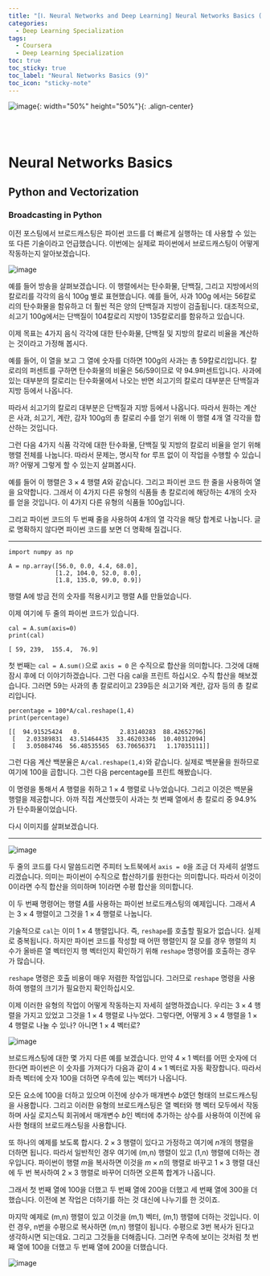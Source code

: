 ```yaml
---
title: "[Ⅰ. Neural Networks and Deep Learning] Neural Networks Basics (9)"
categories:
  - Deep Learning Specialization
tags:
  - Coursera
  - Deep Learning Specialization
toc: true
toc_sticky: true
toc_label: "Neural Networks Basics (9)"
toc_icon: "sticky-note"
---
```


![image](https://user-images.githubusercontent.com/55765292/172768350-41a6b2f0-9468-4b13-bc94-4a38f89ce5e6.png){: width="50%" height="50%"}{: .align-center}

<br><br>

# Neural Networks Basics

## Python and Vectorization

### Broadcasting in Python
이전 포스팅에서 브로드캐스팅은 파이썬 코드를 더 빠르게 실행하는 데 사용할 수 있는 또 다른 기술이라고 언급했습니다. 이번에는 실제로 파이썬에서 브로드캐스팅이 어떻게 작동하는지 알아보겠습니다.

![image](https://user-images.githubusercontent.com/55765292/174517092-6ac3154c-1822-49eb-bc5d-20df0032c635.png)

예를 들어 방송을 살펴보겠습니다. 이 행렬에서는 탄수화물, 단백질, 그리고 지방에서의 칼로리를 각각의 음식 100g 별로 표현했습니다. 예를 들어, 사과 100g 에서는 56칼로리의 탄수화물을 함유하고 더 훨씬 적은 양의 단백질과 지방이 검출됩니다. 대조적으로, 쇠고기 100g에서는 단백질이 104칼로리 지방이 135칼로리를 함유하고 있습니다.

이제 목표는 4가지 음식 각각에 대한 탄수화물, 단백질 및 지방의 칼로리 비율을 계산하는 것이라고 가정해 봅시다.

예를 들어, 이 열을 보고 그 열에 숫자를 더하면 100g의 사과는 총 59칼로리입니다. 칼로리의 퍼센트를 구하면 탄수화물의 비율은 56/59이므로 약 94.9퍼센트입니다. 사과에 있는 대부분의 칼로리는 탄수화물에서 나오는 반면 쇠고기의 칼로리 대부분은 단백질과 지방 등에서 나옵니다.

따라서 쇠고기의 칼로리 대부분은 단백질과 지방 등에서 나옵니다. 따라서 원하는 계산은 사과, 쇠고기, 계란, 감자 100g의 총 칼로리 수를 얻기 위해 이 행렬 4개 열 각각을 합산하는 것입니다.

그런 다음 4가지 식품 각각에 대한 탄수화물, 단백질 및 지방의 칼로리 비율을 얻기 위해 행렬 전체를 나눕니다. 따라서 문제는, 명시작 for 루프 없이 이 작업을 수행할 수 있습니까? 어떻게 그렇게 할 수 있는지 살펴봅시다.

예를 들어 이 행렬은 $3 \times 4$ 행렬 $A$와 같습니다. 그리고 파이썬 코드 한 줄을 사용하여 열을 요약합니다. 그래서 이 4가지 다른 유형의 식품들 총 칼로리에 해당하는 4개의 숫자를 얻을 것입니다. 이 4가지 다른 유형의 식품들 100g입니다.

그리고 파이썬 코드의 두 번째 줄을 사용하여 4개의 열 각각을 해당 합계로 나눕니다. 글로 명확하지 않다면 파이썬 코드를 보면 더 명확해 질겁니다.

---

```
import numpy as np

A = np.array([56.0, 0.0, 4.4, 68.0],
             [1.2, 104.0, 52.0, 8.0],
             [1.8, 135.0, 99.0, 0.9])
```

행렬 A에 방금 전의 숫자를 적용시키고 행렬 A를 만들었습니다.

이제 여기에 두 줄의 파이썬 코드가 있습니다.

```
cal = A.sum(axis=0)
print(cal)
```

```
[ 59, 239,  155.4,  76.9]
```

첫 번째는 `cal = A.sum()`으로 `axis = 0` 은 수직으로 합산을 의미합니다. 그것에 대해 잠시 후에 더 이야기하겠습니다. 그런 다음 cal을 프린트 하십시오. 수직 합산을 해보겠습니다. 그러면 59는 사과의 총 칼로리이고 239등은 쇠고기와 계란, 감자 등의 총 칼로리입니다.

```
percentage = 100*A/cal.reshape(1,4)
print(percentage)
```

```
[[  94.91525424   0.           2.83140283  88.42652796]
 [   2.03389831  43.51464435  33.46203346  10.40312094]
 [   3.05084746  56.48535565  63.70656371   1.17035111]]
```

그런 다음 계산 백분율은 `A/cal.reshape(1,4)`와 같습니다. 실제로 백분율을 원하므로 여기에 100을 곱합니다. 그런 다음 percentage를 프린트 해봤습니다.

이 명령을 통해서 $A$ 행렬을 취하고 $1 \times 4$ 행렬로 나누었습니다. 그리고 이것은 백분율 행렬을 제공합니다. 아까 직접 계산했듯이 사과는 첫 번째 열에서 총 칼로리 중 94.9%가 탄수화물이었습니다.

다시 이미지를 살펴보겠습니다.

---

![image](https://user-images.githubusercontent.com/55765292/174517092-6ac3154c-1822-49eb-bc5d-20df0032c635.png)

두 줄의 코드를 다시 말씀드리면 주피터 노트북에서 `axis = 0`을 조금 더 자세히 설명드리겠습니다. 의미는 파이썬이 수직으로 합산하기를 원한다는 의미합니다. 따라서 이것이 0이라면 수직 합산을 의미하며 1이라면 수평 합산을 의미합니다.

이 두 번째 명령어는 행렬 $A$를 사용하는 파이썬 브로드캐스팅의 예제입니다. 그래서 $A$는 $3 \times 4$ 행렬이고 그것을 $1 \times 4$ 행렬로 나눕니다.

기술적으로 `cal`는 이미 $1 \times 4$ 행렬입니다. 즉, `reshape`를 호출할 필요가 없습니다. 실제로 중복됩니다. 하지만 파이썬 코드를 작성할 때 어떤 행렬인지 잘 모를 경우 행렬의 치수가 올바른 열 벡터인지 행 벡터인지 확인하기 위해 `reshape` 명령어를 호출하는 경우가 많습니다.

`reshape` 명령은 호출 비용이 매우 저렴한 작업입니다. 그러므로 `reshape` 명령을 사용하여 행렬의 크기가 필요한지 확인하십시오.

이제 이러한 유형의 작업이 어떻게 작동하는지 자세히 설명하겠습니다. 우리는 $3 \times 4$ 행렬을 가지고 있었고 그것을 $1 \times 4$ 행렬로 나누었다. 그렇다면, 어떻게 $3 \times 4$ 행렬을 $1 \times 4$ 행렬로 나눌 수 있나? 아니면 $1 \times 4$ 벡터로?

![image](https://user-images.githubusercontent.com/55765292/174517122-ea5fa0be-9cae-42c5-b59f-c85474c6db29.png)

브로드캐스팅에 대한 몇 가지 다른 예를 보겠습니다. 만약 $4 \times 1$ 벡터를 어떤 숫자에 더한다면 파이썬은 이 숫자를 가져다가 다음과 같이 $4 \times 1$ 벡터로 자동 확장합니다. 따라서 좌측 벡터에 숫자 100을 더하면 우측에 있는 벡터가 나옵니다.

모든 요소에 100을 더하고 있으며 이전에 상수가 매개변수 $b$였던 형태의 브로드캐스팅을 사용합니다. 그리고 이러한 유형의 브로드캐스팅은 열 벡터와 행 벡터 모두에서 작동하며 사실 로지스틱 회귀에서 매개변수 $b$인 벡터에 추가하는 상수를 사용하여 이전에 유사한 형태의 브로드캐스팅을 사용합니다.


또 하나의 예제를 보도록 합시다. $2 \times 3$ 행렬이 있다고 가정하고 여기에 $n$개의 행렬을 더하면 됩니다. 따라서 일반적인 경우 여기에 (m,n) 행렬이 있고 (1,n) 행렬에 더하는 경우입니다. 파이썬이 행렬 $m$을 복사하면 이것을 $m \times n$의 행렬로 바꾸고 $1 \times 3$ 행렬 대신에 두 번 복사하여 $2 \times 3$ 행렬로 바꾸어 더하면 오른쪽 합계가 나옵니다.

그래서 첫 번째 열에 100을 더했고 두 번째 열에 200을 더했고 세 번째 열에 300을 더했습니다. 이전에 본 작업은 더하기를 하는 것 대신에 나누기를 한 것이죠.


마지막 예제로 (m,n) 행렬이 있고 이것을 (m,1) 벡터, (m,1) 행렬에 더하는 것입니다. 이런 경우, n번을 수평으로 복사하면 (m,n) 행렬이 됩니다. 수평으로 3번 복사가 된다고 생각하시면 되는데요. 그리고 그것들을 더해줍니다. 그러면 우측에 보이는 것처럼 첫 번째 열에 100을 더했고 두 번째 열에 200을 더했습니다.

![image](https://user-images.githubusercontent.com/55765292/174517147-da4bd8af-f867-4764-8331-5ef194921378.png)

















